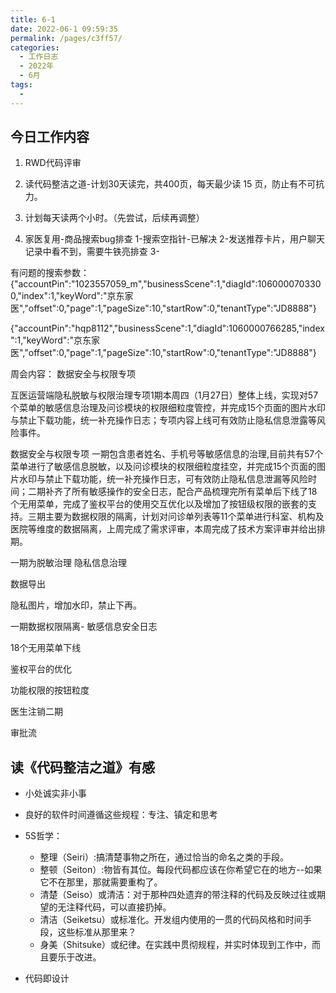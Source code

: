 ```yaml
---
title: 6-1
date: 2022-06-1 09:59:35
permalink: /pages/c3ff57/
categories:
  - 工作日志
  - 2022年
  - 6月
tags:
  - 
---
```

## 今日工作内容

1. RWD代码评审

2. 读代码整洁之道-计划30天读完，共400页，每天最少读 15 页，防止有不可抗力。

3. 计划每天读两个小时。（先尝试，后续再调整）

4. 家医复用-商品搜索bug排查 1-搜索空指针-已解决 2-发送推荐卡片，用户聊天记录中看不到，需要牛铁亮排查 3-

有问题的搜索参数：
{"accountPin":"1023557059_m","businessScene":1,"diagId":1060000703300,"index":1,"keyWord":"京东家医","offset":0,"page":1,"pageSize":10,"startRow":0,"tenantType":"JD8888"}



{"accountPin":"hqp8112","businessScene":1,"diagId":1060000766285,"index":1,"keyWord":"京东家医","offset":0,"page":1,"pageSize":10,"startRow":0,"tenantType":"JD8888"}

周会内容：
数据安全与权限专项

互医运营端隐私脱敏与权限治理专项1期本周四（1月27日）整体上线，实现对57个菜单的敏感信息治理及问诊模块的权限细粒度管控，并完成15个页面的图片水印与禁止下载功能，统一补充操作日志；专项内容上线可有效防止隐私信息泄露等风险事件。


数据安全与权限专项
一期包含患者姓名、手机号等敏感信息的治理,目前共有57个菜单进行了敏感信息脱敏，以及问诊模块的权限细粒度挂空，并完成15个页面的图片水印与禁止下载功能，统一补充操作日志，可有效防止隐私信息泄漏等风险时间；二期补齐了所有敏感操作的安全日志，配合产品梳理完所有菜单后下线了18个无用菜单，完成了鉴权平台的使用交互优化以及增加了按钮级权限的嵌套的支持。三期主要为数据权限的隔离，计划对问诊单列表等11个菜单进行科室、机构及医院等维度的数据隔离，上周完成了需求评审，本周完成了技术方案评审并给出排期。

一期为脱敏治理
隐私信息治理

数据导出

隐私图片，增加水印，禁止下再。


一期数据权限隔离-
敏感信息安全日志 

18个无用菜单下线


鉴权平台的优化

功能权限的按钮粒度


医生注销二期

审批流








## 读《代码整洁之道》有感

- 小处诚实非小事

- 良好的软件时间遵循这些规程：专注、镇定和思考

- 5S哲学：
  - 整理（Seiri）:搞清楚事物之所在，通过恰当的命名之类的手段。
  - 整顿（Seiton）:物皆有其位。每段代码都应该在你希望它在的地方--如果它不在那里，那就需要重构了。
  - 清楚（Seiso）或清洁：对于那种四处遗弃的带注释的代码及反映过往或期望的无注释代码，可以直接扔掉。
  - 清洁（Seiketsu）或标准化。开发组内使用的一贯的代码风格和时间手段，这些标准从那里来？
  - 身美（Shitsuke）或纪律。在实践中贯彻规程，并实时体现到工作中，而且要乐于改进。

- 代码即设计








